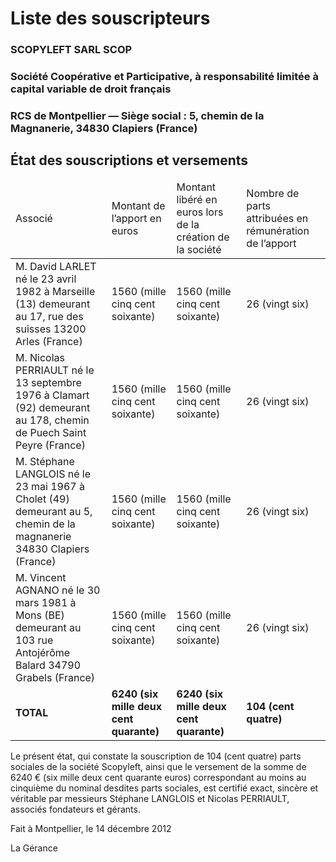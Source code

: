 # Liste des souscripteurs

### SCOPYLEFT SARL SCOP
### Société Coopérative et Participative, à responsabilité limitée à capital variable de droit français
### RCS de Montpellier — Siège social : 5, chemin de la Magnanerie, 34830 Clapiers (France)

## État des souscriptions et versements

<table>
<thead>
<tr>
<td>Associé</td>
<td>Montant de l’apport en euros</td>
<td>Montant libéré en euros lors de la création de la société</td>
<td>Nombre de parts attribuées en rémunération de l’apport</td>
</tr>
</thead>
<tbody>
<tr>
<td>M. David LARLET né le 23 avril 1982 à Marseille (13) demeurant au 17, rue des suisses 13200 Arles (France)</td>
<td>1560 (mille cinq cent soixante)</td>
<td>1560 (mille cinq cent soixante)</td>
<td>26 (vingt six)</td>
</tr>
<tr>
<td>M. Nicolas PERRIAULT né le 13 septembre 1976 à Clamart (92) demeurant au 178, chemin de Puech Saint Peyre (France)</td>
<td>1560 (mille cinq cent soixante)</td>
<td>1560 (mille cinq cent soixante)</td>
<td>26 (vingt six)</td>
</tr>
<tr>
<td>M. Stéphane LANGLOIS né le 23 mai 1967 à Cholet (49) demeurant au 5, chemin de la magnanerie 34830 Clapiers (France)</td>
<td>1560 (mille cinq cent soixante)</td>
<td>1560 (mille cinq cent soixante)</td>
<td>26 (vingt six)</td>
</tr>
<tr>
<td>M. Vincent AGNANO né le 30 mars 1981 à Mons (BE) demeurant au 103 rue Antojérôme Balard 34790 Grabels (France)</td>
<td>1560 (mille cinq cent soixante)</td>
<td>1560 (mille cinq cent soixante)</td>
<td>26 (vingt six)</td>
</tr>
<tr>
<td><strong>TOTAL</strong></td>
<td><strong>6240 (six mille deux cent quarante)</strong></td>
<td><strong>6240 (six mille deux cent quarante)</strong></td>
<td><strong>104 (cent quatre)</strong></td>
</tr>
</tbody>
</table>

Le présent état, qui constate la souscription de 104 (cent quatre) parts sociales de la société Scopyleft, ainsi que le versement de la somme de 6240 € (six mille deux cent quarante euros) correspondant au moins au cinquième du nominal desdites parts sociales, est certifié exact, sincère et véritable par messieurs Stéphane LANGLOIS et Nicolas PERRIAULT, associés fondateurs et gérants.

Fait à Montpellier, le 14 décembre 2012

La Gérance

